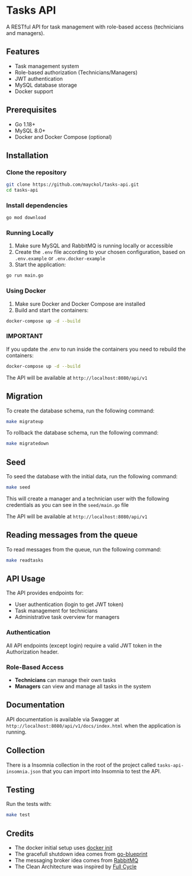 # Tasks API

A RESTful API for task management with role-based access (technicians and managers).

## Features

- Task management system
- Role-based authorization (Technicians/Managers)
- JWT authentication
- MySQL database storage
- Docker support

## Prerequisites

- Go 1.18+
- MySQL 8.0+
- Docker and Docker Compose (optional)

## Installation

### Clone the repository

```bash
git clone https://github.com/mayckol/tasks-api.git
cd tasks-api
```

### Install dependencies

```bash
go mod download
```

### Running Locally

1. Make sure MySQL and RabbitMQ is running locally or accessible
2. Create the `.env` file according to your chosen configuration, based on `.env.example` or `.env.docker-example`
3. Start the application:

```bash
go run main.go
```

### Using Docker

1. Make sure Docker and Docker Compose are installed
2. Build and start the containers:

```bash
docker-compose up -d --build
```

### IMPORTANT
If you update the .env to run inside the containers you need to rebuild the containers:

```bash
docker-compose up -d --build
```

The API will be available at `http://localhost:8080/api/v1`

## Migration
To create the database schema, run the following command:

```bash
make migrateup
```

To rollback the database schema, run the following command:

```bash
make migratedown
```

## Seed
To seed the database with the initial data, run the following command:

```bash
make seed
```
This will create a manager and a technician user with the following credentials as you can see in the `seed/main.go` file

The API will be available at `http://localhost:8080/api/v1`

## Reading messages from the queue
To read messages from the queue, run the following command:

```bash
make readtasks
```

## API Usage

The API provides endpoints for:

- User authentication (login to get JWT token)
- Task management for technicians
- Administrative task overview for managers

### Authentication

All API endpoints (except login) require a valid JWT token in the Authorization header.

### Role-Based Access

- **Technicians** can manage their own tasks
- **Managers** can view and manage all tasks in the system

## Documentation

API documentation is available via Swagger at `http://localhost:8080/api/v1/docs/index.html` when the application is running.

## Collection
There is a Insomnia collection in the root of the project called `tasks-api-insomnia.json` that you can import into Insomnia to test the API.

## Testing

Run the tests with:

```bash
make test
```

## Credits
- The docker initial setup uses [docker init](https://docs.docker.com/reference/cli/docker/init/)
- The gracefull shutdown idea comes from [go-blueprint](https://github.com/Melkeydev/go-blueprint)
- The messaging broker idea comes from [RabbitMQ](https://www.rabbitmq.com/tutorials/tutorial-one-go)
- The Clean Architecture was inspired by [Full Cycle](https://fullcycle.com.br/clean-architecture-trabalhe-em-aplicacoes-de-grande-porte/)
